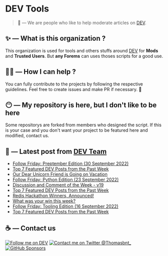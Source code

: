# DEV Tools

> 🔧 — We are people who like to help moderate articles on [DEV](https://dev.to).

## ✨ — What is this organization ?

This organization is used for tools and others stuffs around [DEV](https://dev.to) for **Mods** and **Trusted Users**. But __any Forems__ can uses thoses scripts for a good use.


## 💪🏼 — How I can help ?

You can fully contribute to the projects by following the respective guidelines. Feel free to create issues and make PR if necessary. 🎉

## 😶 — My repository is here, but I don't like to be here

Some repositorys are forked from members who designed the script. If this is your case and you don't want your project to be featured here and modified, contact us.

## 📝 — Latest post from [DEV Team](https://dev.to/devteam)

<!-- BLOG-POST-LIST:START -->
- [Follow Friday: Preptember Edition &lpar;30 September 2022&rpar;](https://dev.to/devteam/follow-friday-preptember-edition-23-september-2022-43jh)
- [Top 7 Featured DEV Posts from the Past Week](https://dev.to/devteam/top-7-featured-dev-posts-from-the-past-week-593j)
- [Our Dear Unicorn Friend is Going on Vacation](https://dev.to/devteam/our-dear-unicorn-friend-is-going-on-vacation-idm)
- [Follow Friday: Python Edition &lpar;23 September 2022&rpar;](https://dev.to/devteam/follow-friday-python-edition-23-september-2022-5456)
- [Discussion and Comment of the Week - v19](https://dev.to/devteam/discussion-and-comment-of-the-week-v19-20ke)
- [Top 7 Featured DEV Posts from the Past Week](https://dev.to/devteam/top-7-featured-dev-posts-from-the-past-week-599b)
- [Redis Hackathon Winners, Announced!](https://dev.to/devteam/redis-hackathon-winners-announced-524d)
- [What was your win this week?](https://dev.to/devteam/what-was-your-win-this-week-4jb2)
- [Follow Friday: Tooling Edition &lpar;16 September 2022&rpar;](https://dev.to/devteam/follow-friday-tooling-edition-16-september-2022-5c49)
- [Top 7 Featured DEV Posts from the Past Week](https://dev.to/devteam/top-7-featured-dev-posts-from-the-past-week-4phi)
<!-- BLOG-POST-LIST:END -->


## ☕ — Contact us

[![Follow me on DEV](https://img.shields.io/badge/dev.to-%2308090A.svg?&style=for-the-badge&logo=dev.to&logoColor=white&alt=devto)](https://dev.to/thomasbnt)
[![Contact me on Twitter @Thomasbnt_](https://img.shields.io/badge/Contact%20me%20on%20Twitter-%231DA1F2.svg?&style=for-the-badge&logo=twitter&logoColor=white&alt=twitter)](https://twitter.com/messages/1142357270-1142357270?text=Hello,%20I%20contact%20you%20from%20devtotools%20&recipient_id=1142357270) [![GitHub Sponsors](https://img.shields.io/badge/Sponsor%20me-%23EA54AE.svg?&style=for-the-badge&logo=github-sponsors&logoColor=white)](https://github.com/sponsors/thomasbnt)


